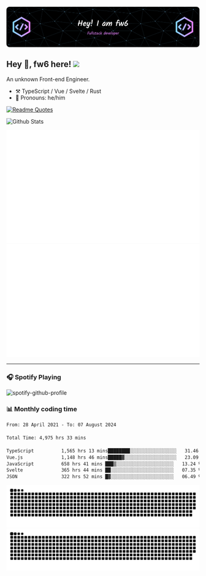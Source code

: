 ![Header](github-header-image.png)

## Hey 👋, fw6 here! <img src="https://github.githubassets.com/images/mona-whisper.gif" height="24" />


An unknown Front-end Engineer.

-   :hammer_and_pick: TypeScript / Vue / Svelte / Rust
-   :man: Pronouns: he/him


[![Readme Quotes](https://quotes-github-readme.vercel.app/api?type=horizontal&theme=algolia)](https://github.com/piyushsuthar/github-readme-quotes)



![Github Stats](https://github-readme-stats.vercel.app/api?username=fw6&bg_color=30,e96443,904e95&title_color=fff&text_color=fff)

![](https://raw.githubusercontent.com/fw6/github-stats-transparent/output/generated/overview.svg)
![](https://raw.githubusercontent.com/fw6/github-stats-transparent/output/generated/languages.svg)


---

### 🎧 Spotify Playing

<!-- ![spotify-github-profile](/img/default.svg) -->

![spotify-github-profile](https://spotify-github-profile.vercel.app/api/view.svg?uid=r6wn4hdvypv0lkzyrj0e0pjct&cover_image=true&theme=default&show_offline=true&background_color=9a10ad&interchange=true&bar_color_cover=true)



### :bar_chart: Monthly coding time 

<!--START_SECTION:waka-->

```txt
From: 28 April 2021 - To: 07 August 2024

Total Time: 4,975 hrs 33 mins

TypeScript          1,565 hrs 13 mins████████░░░░░░░░░░░░░░░░░   31.46 %
Vue.js              1,148 hrs 46 mins█████▓░░░░░░░░░░░░░░░░░░░   23.09 %
JavaScript          658 hrs 41 mins ███▒░░░░░░░░░░░░░░░░░░░░░   13.24 %
Svelte              365 hrs 44 mins ██░░░░░░░░░░░░░░░░░░░░░░░   07.35 %
JSON                322 hrs 52 mins █▓░░░░░░░░░░░░░░░░░░░░░░░   06.49 %
```

<!--END_SECTION:waka-->




![github contribution grid snake animation](https://raw.githubusercontent.com/platane/platane/output/github-contribution-grid-snake-dark.svg#gh-dark-mode-only)![github contribution grid snake animation](https://raw.githubusercontent.com/platane/platane/output/github-contribution-grid-snake.svg#gh-light-mode-only)
